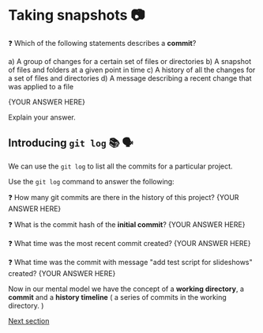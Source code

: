 # Taking snapshots 📷

❓ Which of the following statements describes a **commit**?

a) A group of changes for a certain set of files or directories
b) A snapshot of files and folders at a given point in time
c) A history of all the changes for a set of files and directories
d) A message describing a recent change that was applied to a file

{YOUR ANSWER HERE}

Explain your answer.

## Introducing `git log` 📚 🗣️

We can use the `git log` to list all the commits for a particular project.

Use the `git log` command to answer the following:

❓ How many git commits are there in the history of this project?
{YOUR ANSWER HERE}

❓ What is the commit hash of the **initial commit**?
{YOUR ANSWER HERE}

❓ What time was the most recent commit created?
{YOUR ANSWER HERE}

❓ What time was the commit with message "add test script for slideshows" created?
{YOUR ANSWER HERE}

Now in our mental model we have the concept of a **working directory**, a **commit** and a **history timeline** ( a series of commits in the working directory. )

[Next section](./2-timelines-branches.md)
